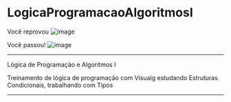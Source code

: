 # LogicaProgramacaoAlgoritmosI

Você reprovou
![image](https://user-images.githubusercontent.com/72118415/160735828-0d1cdd57-4772-4beb-9b77-aa19acf9c7eb.png)


Você passou!
![image](https://user-images.githubusercontent.com/72118415/160735903-179607f5-68c7-4eb1-b43a-20ff7da67a4a.png)



*****************************************************************************************************************************
Lógica de Programação e Algoritmos I


Treinamento de lógica de programação com Visualg estudando Estruturas Condicionais, trabalhando com Tipos

****************************************************************************************************************************
